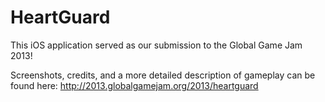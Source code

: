 HeartGuard
========

This iOS application served as our submission to the Global Game Jam 2013!

Screenshots, credits, and a more detailed description of gameplay can be found
here: http://2013.globalgamejam.org/2013/heartguard
